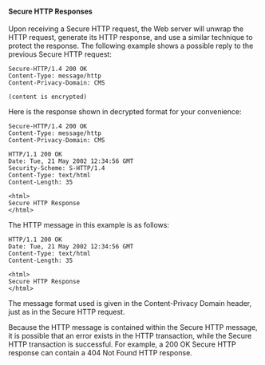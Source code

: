 #### Secure HTTP Responses

Upon receiving a Secure HTTP request, the Web server will unwrap the HTTP request, generate its HTTP response, and use a similar technique to protect the response. The following example shows a possible reply to the previous Secure HTTP request:

```
Secure-HTTP/1.4 200 OK 
Content-Type: message/http 
Content-Privacy-Domain: CMS 

(content is encrypted) 
```

Here is the response shown in decrypted format for your convenience:

```
Secure-HTTP/1.4 200 OK 
Content-Type: message/http 
Content-Privacy-Domain: CMS 

HTTP/1.1 200 OK 
Date: Tue, 21 May 2002 12:34:56 GMT 
Security-Scheme: S-HTTP/1.4 
Content-Type: text/html 
Content-Length: 35 

<html> 
Secure HTTP Response 
</html> 
```

The HTTP message in this example is as follows:

```
HTTP/1.1 200 OK 
Date: Tue, 21 May 2002 12:34:56 GMT 
Content-Type: text/html 
Content-Length: 35 

<html> 
Secure HTTP Response 
</html> 
```

The message format used is given in the Content-Privacy Domain header, just as in the Secure HTTP request.

Because the HTTP message is contained within the Secure HTTP message, it is possible that an error exists in the HTTP transaction, while the Secure HTTP transaction is successful. For example, a 200 OK Secure HTTP response can contain a 404 Not Found HTTP response.